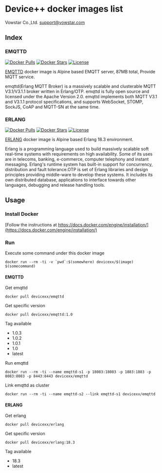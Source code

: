 # Device++ docker images list

Vowstar Co.,Ltd. <support@vowstar.com>

## Index

### EMQTTD
[![Docker Pulls](https://img.shields.io/docker/pulls/devicexx/emqttd.svg)](https://hub.docker.com/r/devicexx/emqttd/) [![Docker Stars](https://img.shields.io/docker/stars/devicexx/emqttd.svg)](https://hub.docker.com/r/devicexx/emqttd/) [![License](https://img.shields.io/badge/license-MIT-blue.svg?style=flat)](https://github.com/vowstar/esp8266/blob/master/LICENSE)

[EMQTTD](https://hub.docker.com/r/devicexx/emqttd/) docker image is Alpine based EMQTT server, 87MB total, Provide MQTT service. 

emqttd(Erlang MQTT Broker) is a massively scalable and clusterable MQTT V3.1/V3.1.1 broker written in Erlang/OTP.
emqttd is fully open source and licensed under the Apache Version 2.0. emqttd implements both MQTT V3.1 and V3.1.1 protocol specifications, and supports WebSocket, STOMP, SockJS, CoAP and MQTT-SN at the same time.

### ERLANG
[![Docker Pulls](https://img.shields.io/docker/pulls/devicexx/erlang.svg)](https://hub.docker.com/r/devicexx/erlang/) [![Docker Stars](https://img.shields.io/docker/stars/devicexx/erlang.svg)](https://hub.docker.com/r/devicexx/erlang/) [![License](https://img.shields.io/badge/license-MIT-blue.svg?style=flat)](https://github.com/vowstar/esp8266/blob/master/LICENSE)

[ERLANG](https://hub.docker.com/r/devicexx/erlang/) docker image is Alpine based Erlang 18.3 environment.

Erlang is a programming language used to build massively scalable soft real-time systems with requirements on high availability. Some of its uses are in telecoms, banking, e-commerce, computer telephony and instant messaging. Erlang's runtime system has built-in support for concurrency, distribution and fault tolerance.OTP is set of Erlang libraries and design principles providing middle-ware to develop these systems. It includes its own distributed database, applications to interface towards other languages, debugging and release handling tools.

## Usage
### Install Docker
[Follow the instructions at https://docs.docker.com/engine/installation/](https://docs.docker.com/engine/installation/)

### Run

Execute some command under this docker image

``docker run --rm -ti -v `pwd`:$(somewhere) devicexx/$(image) $(somecommand)``

#### EMQTTD

Get emqttd

``docker pull devicexx/emqttd``

Get specific version

``docker pull devicexx/emqttd:1.0``

Tag available

- 1.0.3
- 1.0.2
- 1.0.1
- 1.0
- latest 

Run emqttd

``docker run --rm -ti --name emqttd-s1 -p 18083:18083 -p 1883:1883 -p 8083:8083 -p 8443:8443 devicexx/emqttd``

Link emqttd as cluster

``docker run --rm -ti --name emqttd-s2 --link emqttd-s1 devicexx/emqttd``

#### ERLANG

Get erlang

``docker pull devicexx/erlang``

Get specific version

``docker pull devicexx/erlang:18.3``

Tag available

- 18.3
- latest 

